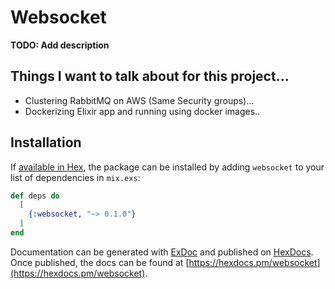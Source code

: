# Websocket

**TODO: Add description**

## Things I want to talk about for this project...

* Clustering RabbitMQ on AWS (Same Security groups)...
* Dockerizing Elixir app and running using docker images..

## Installation

If [available in Hex](https://hex.pm/docs/publish), the package can be installed
by adding `websocket` to your list of dependencies in `mix.exs`:

```elixir
def deps do
  [
    {:websocket, "~> 0.1.0"}
  ]
end
```

Documentation can be generated with [ExDoc](https://github.com/elixir-lang/ex_doc)
and published on [HexDocs](https://hexdocs.pm). Once published, the docs can
be found at [https://hexdocs.pm/websocket](https://hexdocs.pm/websocket).

